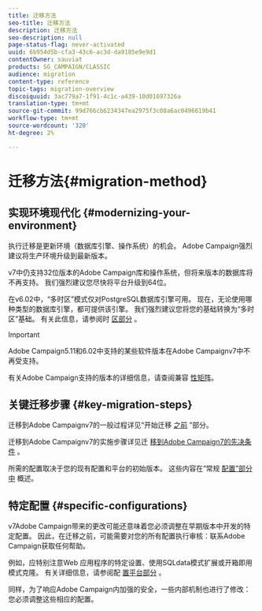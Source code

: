 ```yaml
---
title: 迁移方法
seo-title: 迁移方法
description: 迁移方法
seo-description: null
page-status-flag: never-activated
uuid: 6b954d5b-cfa3-43c6-ac3d-da9185e9e9d1
contentOwner: sauviat
products: SG_CAMPAIGN/CLASSIC
audience: migration
content-type: reference
topic-tags: migration-overview
discoiquuid: 3ac779a7-1f91-4c1c-a439-10d01697326a
translation-type: tm+mt
source-git-commit: 99d766cb6234347ea2975f3c08a6ac0496619b41
workflow-type: tm+mt
source-wordcount: '320'
ht-degree: 2%

---
```



# 迁移方法{#migration-method}

## 实现环境现代化 {#modernizing-your-environment}

执行迁移是更新环境（数据库引擎、操作系统）的机会。 Adobe Campaign强烈建议将生产环境升级到最新版本。

v7中仍支持32位版本的Adobe Campaign库和操作系统，但将来版本的数据库将不再支持。 我们强烈建议您尽快将平台升级到64位。

在v6.02中，“多时区”模式仅对PostgreSQL数据库引擎可用。 现在，无论使用哪种类型的数据库引擎，都可提供该引擎。 我们强烈建议您将您的基础转换为“多时区”基础。 有关此信息，请参阅时 [区部分](../../migration/using/general-configurations.md#time-zones) 。

>[!IMPORTANT]
>
>Adobe Campaign5.11和6.02中支持的某些软件版本在Adobe Campaignv7中不再受支持。
>
>有关Adobe Campaign支持的版本的详细信息，请查阅兼容 [性矩阵](../../rn/using/compatibility-matrix.md)。

## 关键迁移步骤 {#key-migration-steps}

迁移到Adobe Campaignv7的一般过程详见“开始迁移 [之前](../../migration/using/before-starting-migration.md) ”部分。

迁移到Adobe Campaignv7的实施步骤详见迁 [移到Adobe Campaign7的先决条件](../../migration/using/prerequisites-for-migration-to-adobe-campaign-7.md) 。

所需的配置取决于您的现有配置和平台的初始版本。 这些内容在“常规 [配置”部分中](../../migration/using/general-configurations.md) 概述。

## 特定配置 {#specific-configurations}

v7Adobe Campaign带来的更改可能还意味着您必须调整在早期版本中开发的特定配置。 因此，在迁移之前，可能需要对您的所有配置执行审核：联系Adobe Campaign获取任何帮助。

例如，应特别注意Web 应用程序的特定设置、使用SQLdata模式扩展或开箱即用模式克隆。 有关详细信息，请参阅配 [置平台部分](../../migration/using/configuring-your-platform.md) 。

同样，为了响应Adobe Campaign内加强的安全，一些内部机制也进行了修改：您必须调整这些相应的配置。
